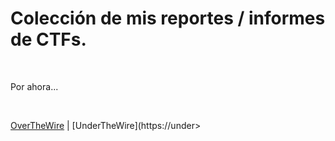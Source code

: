 # Colección de mis reportes / informes de CTFs.

<br>

Por ahora...

<br>

[OverTheWire](https://overthewire.org/wargames/) | [UnderTheWire](https://under>

<br>


